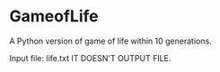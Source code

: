 # GameofLife

A Python version of game of life within 10 generations.

Input file: life.txt
IT DOESN'T OUTPUT FILE.

